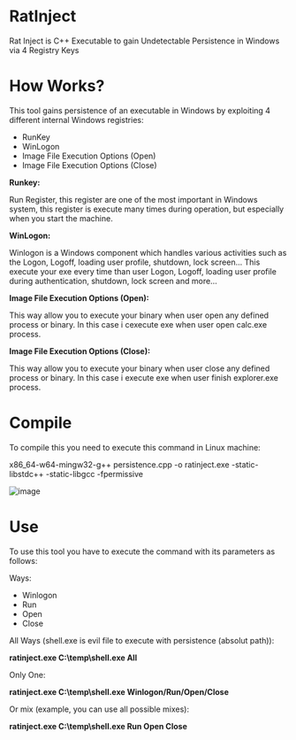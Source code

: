 # RatInject
Rat Inject is C++ Executable to gain Undetectable Persistence in Windows via 4 Registry Keys 

# How Works?

This tool gains persistence of an executable in Windows by exploiting 4 different internal Windows registries:

- RunKey
- WinLogon
- Image File Execution Options (Open)
- Image File Execution Options (Close)

**Runkey:**

Run Register, this register are one of the most important in Windows system, this register is execute many times during operation, but especially when you start the machine.

**WinLogon:**

Winlogon is a Windows component which handles various activities such as the Logon, Logoff, loading user profile, shutdown, lock screen... This execute your exe every time than user Logon, Logoff, loading user profile during authentication, shutdown, lock screen and more...

**Image File Execution Options (Open):**

This way allow you to execute your binary when user open any defined process or binary. In this case i cexecute exe when user open calc.exe process.

**Image File Execution Options (Close):**

This way allow you to execute your binary when user close any defined process or binary. In this case i execute exe when user finish explorer.exe process.

# Compile

To compile this you need to execute this command in Linux machine:

x86_64-w64-mingw32-g++ persistence.cpp -o ratinject.exe -static-libstdc++ -static-libgcc -fpermissive

![image](https://user-images.githubusercontent.com/79543461/204348350-3f271288-daea-4dc5-aee4-882e143802b4.png)

# Use

To use this tool you have to execute the command with its parameters as follows:

Ways:

- Winlogon
- Run
- Open
- Close

All Ways (shell.exe is evil file to execute with persistence (absolut path)):

**ratinject.exe C:\temp\shell.exe All**

Only One:

**ratinject.exe C:\temp\shell.exe Winlogon/Run/Open/Close**

Or mix (example, you can use all possible mixes):

**ratinject.exe C:\temp\shell.exe Run Open Close**

